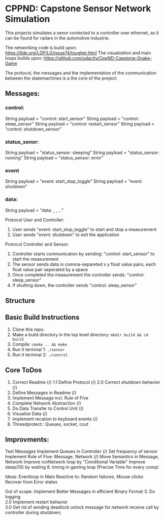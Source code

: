 # CPPND: Capstone Sensor Network Simulation

This projects simulates a senor contected to a controller over ethernet, as it can be found for radars in the automotive industrie.

The networking code is build upon: https://tldp.org/LDP/LG/issue74/tougher.html
The visualzation and main loops builds upon: https://github.com/udacity/CppND-Capstone-Snake-Game

The protocol, the messages and the implementation of the communication between the statemachines is a the core of the project:

## Messages:

### control:
String payload = "control: start_sensor"
String payload = "control: sleep_sensor"
String payload = "control: restart_sensor"
String payload = "control: shutdown_sensor"

### status_senor:
String payload = "status_sensor: sleeping"
String payload = "status_sensor: running"
String payload = "status_sensor: error"

### event
String payload = "event: start_stop_toggle"
String payload = "event: shutdown"


### data:
String payload = "data:<float x> <float y>, <float x> <float y>, ..."

Protocol User and Controller:
1. User sends "event: start_stop_toggle" to start and stop a measurement
2. User sends "event: shutdown" to exit the application


Protocol Controller and Sensor:
1. Controller starts communication by sending: "control: start_sensor" to start the measurement
2. The sensor sends data in comma-separeted x y float value pairs, each float value pair seperated by a space
3. Once completed the measurement the controller sends: "control: sleep_sensor"
4. If shutting down, the controller sends "control: sleep_sensor"


## Structure

## Basic Build Instructions

1. Clone this repo.
2. Make a build directory in the top level directory: `mkdir build && cd build`
3. Compile: `cmake .. && make`
4. Run it terminal 1: `./sensor`
5. Run it terminal 2: `./control`



## Core ToDos
1. Correct Readme                                          (/)
1.1 Define Protocol                                        (/)
2.0 Correct shutdown behavior                              (/)
2. Define Messages in Readme                               (/)
3. Implement Message incl. Rule of Five            
4. Complete Network Abstraction                            (/) 
5. Do Data Transfer to Control Unit                        (/)
6. Visualize Data                                          (/)
7. Implement recation to keyboard events                   (/)
8. Threadprotect:: Queues, socket, cout 
     
## Improvments:
Test Messages
Implement Queues in Controller                              (/)
Set frequency of sensor   
Implement Rule of Five: Message, Network (/)
Move Semantics in Message, Network 
Improve runNetwork loop by "Conditional Variable"
Improve sleep(10) by waiting
8. timing in gaming loop (Precise Time for every comp)



Ideas:
Eventloop in Main
Reactive to: Random failures, Mouse clicks
Recover from Error states


Out of scope:
Implement Better Messages in efficient Binary Format 
3. Do logging  
2.0 Implement restart behavior  
3.0 Get rid of sending deadlock unlock message for network receive call by controller during shutdown;  

